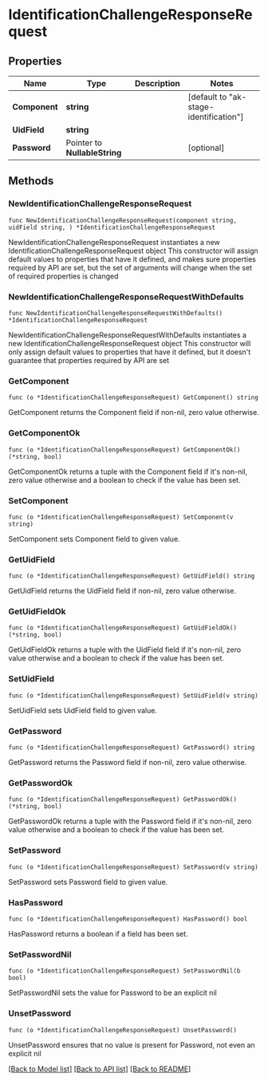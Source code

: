 # IdentificationChallengeResponseRequest

## Properties

Name | Type | Description | Notes
------------ | ------------- | ------------- | -------------
**Component** | **string** |  | [default to "ak-stage-identification"]
**UidField** | **string** |  | 
**Password** | Pointer to **NullableString** |  | [optional] 

## Methods

### NewIdentificationChallengeResponseRequest

`func NewIdentificationChallengeResponseRequest(component string, uidField string, ) *IdentificationChallengeResponseRequest`

NewIdentificationChallengeResponseRequest instantiates a new IdentificationChallengeResponseRequest object
This constructor will assign default values to properties that have it defined,
and makes sure properties required by API are set, but the set of arguments
will change when the set of required properties is changed

### NewIdentificationChallengeResponseRequestWithDefaults

`func NewIdentificationChallengeResponseRequestWithDefaults() *IdentificationChallengeResponseRequest`

NewIdentificationChallengeResponseRequestWithDefaults instantiates a new IdentificationChallengeResponseRequest object
This constructor will only assign default values to properties that have it defined,
but it doesn't guarantee that properties required by API are set

### GetComponent

`func (o *IdentificationChallengeResponseRequest) GetComponent() string`

GetComponent returns the Component field if non-nil, zero value otherwise.

### GetComponentOk

`func (o *IdentificationChallengeResponseRequest) GetComponentOk() (*string, bool)`

GetComponentOk returns a tuple with the Component field if it's non-nil, zero value otherwise
and a boolean to check if the value has been set.

### SetComponent

`func (o *IdentificationChallengeResponseRequest) SetComponent(v string)`

SetComponent sets Component field to given value.


### GetUidField

`func (o *IdentificationChallengeResponseRequest) GetUidField() string`

GetUidField returns the UidField field if non-nil, zero value otherwise.

### GetUidFieldOk

`func (o *IdentificationChallengeResponseRequest) GetUidFieldOk() (*string, bool)`

GetUidFieldOk returns a tuple with the UidField field if it's non-nil, zero value otherwise
and a boolean to check if the value has been set.

### SetUidField

`func (o *IdentificationChallengeResponseRequest) SetUidField(v string)`

SetUidField sets UidField field to given value.


### GetPassword

`func (o *IdentificationChallengeResponseRequest) GetPassword() string`

GetPassword returns the Password field if non-nil, zero value otherwise.

### GetPasswordOk

`func (o *IdentificationChallengeResponseRequest) GetPasswordOk() (*string, bool)`

GetPasswordOk returns a tuple with the Password field if it's non-nil, zero value otherwise
and a boolean to check if the value has been set.

### SetPassword

`func (o *IdentificationChallengeResponseRequest) SetPassword(v string)`

SetPassword sets Password field to given value.

### HasPassword

`func (o *IdentificationChallengeResponseRequest) HasPassword() bool`

HasPassword returns a boolean if a field has been set.

### SetPasswordNil

`func (o *IdentificationChallengeResponseRequest) SetPasswordNil(b bool)`

 SetPasswordNil sets the value for Password to be an explicit nil

### UnsetPassword
`func (o *IdentificationChallengeResponseRequest) UnsetPassword()`

UnsetPassword ensures that no value is present for Password, not even an explicit nil

[[Back to Model list]](../README.md#documentation-for-models) [[Back to API list]](../README.md#documentation-for-api-endpoints) [[Back to README]](../README.md)


